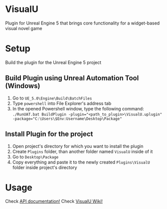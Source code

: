 # VisualU
Plugin for Unreal Engine 5 that brings core functionality for a widget-based visual novel game

# Setup
Build the plugin for the Unreal Engine 5 project

## Build Plugin using Unreal Automation Tool (Windows)
1. Go to ```UE_5.0\Engine\Build\BatchFiles```
2. Type ```powershell``` into File Explorer's address tab
3. In the opened Powershell window, type the following command: ```./RunUAT.bat BuildPlugin -plugin="<path_to_plugin>\VisualU.uplugin" -package="C:\Users\$Env:Username\Desktop\Package"```

## Install Plugin for the project
1. Open project's directory for which you want to install the plugin
2. Create ```Plugins``` folder, than another folder named ```VisualU``` inside of it
3. Go to ```Desktop\Package```
4. Copy everything and paste it to the newly created ```Plugins\VisualU``` folder inside project's directory

# Usage

Check [API documentation!](https://razdvizh.github.io/VisualU/index.html)
Check [VisualU Wiki!](https://github.com/Razdvizh/VisualU/wiki)
